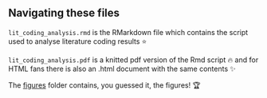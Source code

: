 ## Navigating these files

`lit_coding_analysis.rmd` is the RMarkdown file which contains the script used to analyse literature coding results :star:

`lit_coding_analysis.pdf` is a knitted pdf version of the Rmd script :fire: and for HTML fans there is also an .html document with the same contents :sparkles:


The [figures](lit_coding_analysis/figures) folder contains, you guessed it, the figures! :trophy:
